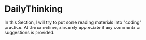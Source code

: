 # DailyThinking
In this Section, I will try to put some reading materials into "coding" practice.
At the sametime, sincerely appreciate if any comments or suggestions is provided.
